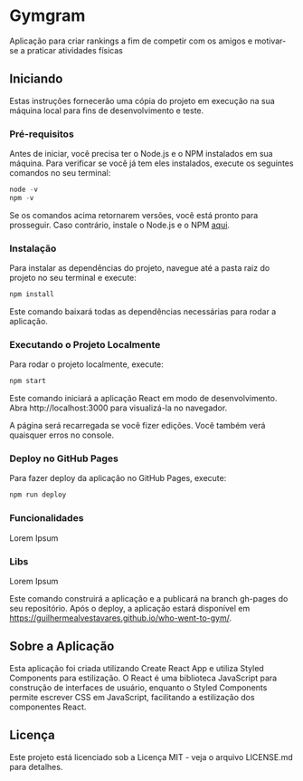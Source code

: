 # Gymgram

Aplicação para criar rankings a fim de competir com os amigos e motivar-se a praticar atividades físicas

## Iniciando

Estas instruções fornecerão uma cópia do projeto em execução na sua máquina local para fins de desenvolvimento e teste.

### Pré-requisitos

Antes de iniciar, você precisa ter o Node.js e o NPM instalados em sua máquina. Para verificar se você já tem eles instalados, execute os seguintes comandos no seu terminal:

```javascript
node -v
npm -v
```

Se os comandos acima retornarem versões, você está pronto para prosseguir. Caso contrário, instale o Node.js e o NPM [aqui](https://nodejs.org/en/download/).

### Instalação

Para instalar as dependências do projeto, navegue até a pasta raiz do projeto no seu terminal e execute:


```javascript
npm install
```

Este comando baixará todas as dependências necessárias para rodar a aplicação.

### Executando o Projeto Localmente

Para rodar o projeto localmente, execute:


```javascript
npm start
```

Este comando iniciará a aplicação React em modo de desenvolvimento. Abra http://localhost:3000 para visualizá-la no navegador.

A página será recarregada se você fizer edições. Você também verá quaisquer erros no console.

### Deploy no GitHub Pages

Para fazer deploy da aplicação no GitHub Pages, execute:
```javascript
npm run deploy
```

### Funcionalidades

Lorem Ipsum

### Libs

Lorem Ipsum

Este comando construirá a aplicação e a publicará na branch gh-pages do seu repositório. Após o deploy, a aplicação estará disponível em https://guilhermealvestavares.github.io/who-went-to-gym/.

## Sobre a Aplicação

Esta aplicação foi criada utilizando Create React App e utiliza Styled Components para estilização. O React é uma biblioteca JavaScript para construção de interfaces de usuário, enquanto o Styled Components permite escrever CSS em JavaScript, facilitando a estilização dos componentes React.

## Licença

Este projeto está licenciado sob a Licença MIT - veja o arquivo LICENSE.md para detalhes.
